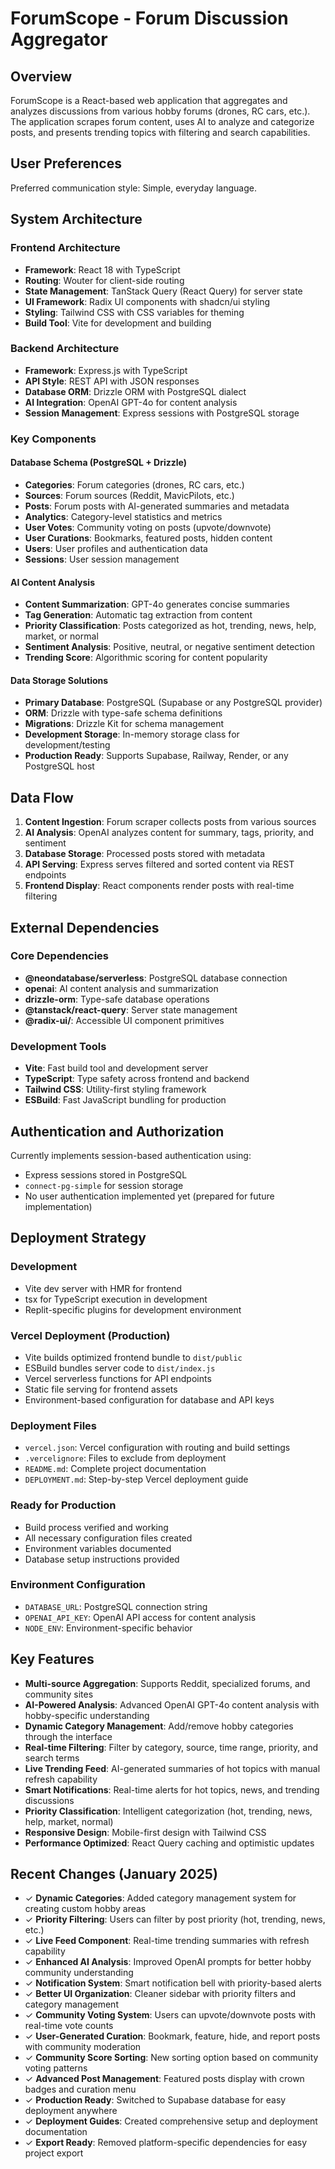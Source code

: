 # ForumScope - Forum Discussion Aggregator

## Overview

ForumScope is a React-based web application that aggregates and analyzes discussions from various hobby forums (drones, RC cars, etc.). The application scrapes forum content, uses AI to analyze and categorize posts, and presents trending topics with filtering and search capabilities.

## User Preferences

Preferred communication style: Simple, everyday language.

## System Architecture

### Frontend Architecture
- **Framework**: React 18 with TypeScript
- **Routing**: Wouter for client-side routing
- **State Management**: TanStack Query (React Query) for server state
- **UI Framework**: Radix UI components with shadcn/ui styling
- **Styling**: Tailwind CSS with CSS variables for theming
- **Build Tool**: Vite for development and building

### Backend Architecture
- **Framework**: Express.js with TypeScript
- **API Style**: REST API with JSON responses
- **Database ORM**: Drizzle ORM with PostgreSQL dialect
- **AI Integration**: OpenAI GPT-4o for content analysis
- **Session Management**: Express sessions with PostgreSQL storage

### Key Components

#### Database Schema (PostgreSQL + Drizzle)
- **Categories**: Forum categories (drones, RC cars, etc.)
- **Sources**: Forum sources (Reddit, MavicPilots, etc.)
- **Posts**: Forum posts with AI-generated summaries and metadata
- **Analytics**: Category-level statistics and metrics
- **User Votes**: Community voting on posts (upvote/downvote)
- **User Curations**: Bookmarks, featured posts, hidden content
- **Users**: User profiles and authentication data
- **Sessions**: User session management

#### AI Content Analysis
- **Content Summarization**: GPT-4o generates concise summaries
- **Tag Generation**: Automatic tag extraction from content
- **Priority Classification**: Posts categorized as hot, trending, news, help, market, or normal
- **Sentiment Analysis**: Positive, neutral, or negative sentiment detection
- **Trending Score**: Algorithmic scoring for content popularity

#### Data Storage Solutions
- **Primary Database**: PostgreSQL (Supabase or any PostgreSQL provider)
- **ORM**: Drizzle with type-safe schema definitions
- **Migrations**: Drizzle Kit for schema management
- **Development Storage**: In-memory storage class for development/testing
- **Production Ready**: Supports Supabase, Railway, Render, or any PostgreSQL host

## Data Flow

1. **Content Ingestion**: Forum scraper collects posts from various sources
2. **AI Analysis**: OpenAI analyzes content for summary, tags, priority, and sentiment
3. **Database Storage**: Processed posts stored with metadata
4. **API Serving**: Express serves filtered and sorted content via REST endpoints
5. **Frontend Display**: React components render posts with real-time filtering

## External Dependencies

### Core Dependencies
- **@neondatabase/serverless**: PostgreSQL database connection
- **openai**: AI content analysis and summarization
- **drizzle-orm**: Type-safe database operations
- **@tanstack/react-query**: Server state management
- **@radix-ui/**: Accessible UI component primitives

### Development Tools
- **Vite**: Fast build tool and development server
- **TypeScript**: Type safety across frontend and backend
- **Tailwind CSS**: Utility-first styling framework
- **ESBuild**: Fast JavaScript bundling for production

## Authentication and Authorization

Currently implements session-based authentication using:
- Express sessions stored in PostgreSQL
- `connect-pg-simple` for session storage
- No user authentication implemented yet (prepared for future implementation)

## Deployment Strategy

### Development
- Vite dev server with HMR for frontend
- tsx for TypeScript execution in development
- Replit-specific plugins for development environment

### Vercel Deployment (Production)
- Vite builds optimized frontend bundle to `dist/public`
- ESBuild bundles server code to `dist/index.js`
- Vercel serverless functions for API endpoints
- Static file serving for frontend assets
- Environment-based configuration for database and API keys

### Deployment Files
- `vercel.json`: Vercel configuration with routing and build settings
- `.vercelignore`: Files to exclude from deployment
- `README.md`: Complete project documentation
- `DEPLOYMENT.md`: Step-by-step Vercel deployment guide

### Ready for Production
- Build process verified and working
- All necessary configuration files created
- Environment variables documented
- Database setup instructions provided

### Environment Configuration
- `DATABASE_URL`: PostgreSQL connection string
- `OPENAI_API_KEY`: OpenAI API access for content analysis
- `NODE_ENV`: Environment-specific behavior

## Key Features

- **Multi-source Aggregation**: Supports Reddit, specialized forums, and community sites
- **AI-Powered Analysis**: Advanced OpenAI GPT-4o content analysis with hobby-specific understanding
- **Dynamic Category Management**: Add/remove hobby categories through the interface
- **Real-time Filtering**: Filter by category, source, time range, priority, and search terms
- **Live Trending Feed**: AI-generated summaries of hot topics with manual refresh capability
- **Smart Notifications**: Real-time alerts for hot topics, news, and trending discussions
- **Priority Classification**: Intelligent categorization (hot, trending, news, help, market, normal)
- **Responsive Design**: Mobile-first design with Tailwind CSS
- **Performance Optimized**: React Query caching and optimistic updates

## Recent Changes (January 2025)

- ✓ **Dynamic Categories**: Added category management system for creating custom hobby areas
- ✓ **Priority Filtering**: Users can filter by post priority (hot, trending, news, etc.)
- ✓ **Live Feed Component**: Real-time trending summaries with refresh capability  
- ✓ **Enhanced AI Analysis**: Improved OpenAI prompts for better hobby community understanding
- ✓ **Notification System**: Smart notification bell with priority-based alerts
- ✓ **Better UI Organization**: Cleaner sidebar with priority filters and category management
- ✓ **Community Voting System**: Users can upvote/downvote posts with real-time vote counts
- ✓ **User-Generated Curation**: Bookmark, feature, hide, and report posts with community moderation
- ✓ **Community Score Sorting**: New sorting option based on community voting patterns
- ✓ **Advanced Post Management**: Featured posts display with crown badges and curation menu
- ✓ **Production Ready**: Switched to Supabase database for easy deployment anywhere
- ✓ **Deployment Guides**: Created comprehensive setup and deployment documentation
- ✓ **Export Ready**: Removed platform-specific dependencies for easy project export